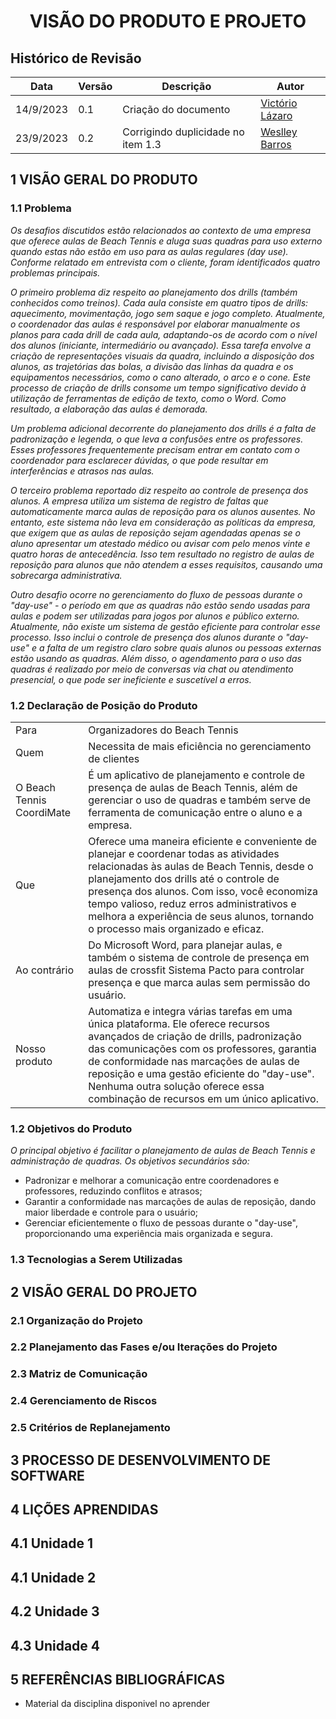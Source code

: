 <h1 align="center"><b>VISÃO DO PRODUTO E PROJETO</b></h1>

## Histórico de Revisão

| **Data**   | **Versão** | **Descrição**                                              | **Autor**                                                                                                                                                                                                        |
| ---------- | ---------- | ---------------------------------------------------------- | ---------------------------------------------------------------------------------------------------------------------------------------------------------------------------------------------------------------- |
| 14/9/2023 | 0.1 | Criação do documento | [Victório Lázaro](https://github.com/Victor-oss)  |
| 23/9/2023 | 0.2 | Corrigindo duplicidade no item 1.3  | [Weslley Barros](https://github.com/weslley17w)  |

## 1 VISÃO GERAL DO PRODUTO

### 1.1 Problema

*Os desafios discutidos estão relacionados ao contexto de uma empresa que oferece aulas de Beach Tennis e aluga suas quadras para uso externo quando estas não estão em uso para as aulas regulares (day use). Conforme relatado em entrevista com o cliente, foram identificados quatro problemas principais.*

*O primeiro problema diz respeito ao planejamento dos drills (também conhecidos como treinos). Cada aula consiste em quatro tipos de drills: aquecimento, movimentação, jogo sem saque e jogo completo. Atualmente, o coordenador das aulas é responsável por elaborar manualmente os planos para cada drill de cada aula, adaptando-os de acordo com o nível dos alunos (iniciante, intermediário ou avançado). Essa tarefa envolve a criação de representações visuais da quadra, incluindo a disposição dos alunos, as trajetórias das bolas, a divisão das linhas da quadra e os equipamentos necessários, como o cano alterado, o arco e o cone. Este processo de criação de drills consome um tempo significativo devido à utilização de ferramentas de edição de texto, como o Word. Como resultado, a elaboração das aulas é demorada.*

*Um problema adicional decorrente do planejamento dos drills é a falta de padronização e legenda, o que leva a confusões entre os professores. Esses professores frequentemente precisam entrar em contato com o coordenador para esclarecer dúvidas, o que pode resultar em interferências e atrasos nas aulas.*

*O terceiro problema reportado diz respeito ao controle de presença dos alunos. A empresa utiliza um sistema de registro de faltas que automaticamente marca aulas de reposição para os alunos ausentes. No entanto, este sistema não leva em consideração as políticas da empresa, que exigem que as aulas de reposição sejam agendadas apenas se o aluno apresentar um atestado médico ou avisar com pelo menos vinte e quatro horas de antecedência. Isso tem resultado no registro de aulas de reposição para alunos que não atendem a esses requisitos, causando uma sobrecarga administrativa.*

*Outro desafio ocorre no gerenciamento do fluxo de pessoas durante o "day-use" - o período em que as quadras não estão sendo usadas para aulas e podem ser utilizadas para jogos por alunos e público externo. Atualmente, não existe um sistema de gestão eficiente para controlar esse processo. Isso inclui o controle de presença dos alunos durante o "day-use" e a falta de um registro claro sobre quais alunos ou pessoas externas estão usando as quadras. Além disso, o agendamento para o uso das quadras é realizado por meio de conversas via chat ou atendimento presencial, o que pode ser ineficiente e suscetível a erros.*


### 1.2 Declaração de Posição do Produto
|    |    |
| ----- | ---- |
| Para          | Organizadores do Beach Tennis |
| Quem          | Necessita de mais eficiência no gerenciamento de clientes |
| O Beach Tennis CoordiMate | É um aplicativo de planejamento e controle de presença de aulas de Beach Tennis, além de gerenciar o uso de quadras e também serve de ferramenta de comunicação entre o aluno e a empresa. |
| Que           | Oferece uma maneira eficiente e conveniente de planejar e coordenar todas as atividades relacionadas às aulas de Beach Tennis, desde o planejamento dos drills até o controle de presença dos alunos. Com isso, você economiza tempo valioso, reduz erros administrativos e melhora a experiência de seus alunos, tornando o processo mais organizado e eficaz. |
| Ao contrário  | Do Microsoft Word, para planejar aulas, e também o sistema de controle de presença em aulas de crossfit Sistema Pacto para controlar presença e que marca aulas sem permissão do usuário. |
| Nosso produto | Automatiza e integra várias tarefas em uma única plataforma. Ele oferece recursos avançados de criação de drills, padronização das comunicações com os professores, garantia de conformidade nas marcações de aulas de reposição e uma gestão eficiente do "day-use". Nenhuma outra solução oferece essa combinação de recursos em um único aplicativo.|

### 1.2 Objetivos do Produto

*O principal objetivo é facilitar o planejamento de aulas de Beach Tennis e administração de quadras. Os objetivos secundários são:*

- Padronizar e melhorar a comunicação entre coordenadores e professores, reduzindo conflitos e atrasos;
- Garantir a conformidade nas marcações de aulas de reposição, dando maior liberdade e controle para o usuário;
- Gerenciar eficientemente o fluxo de pessoas durante o "day-use", proporcionando uma experiência mais organizada e segura.

### 1.3 Tecnologias a Serem Utilizadas

## 2 VISÃO GERAL DO PROJETO

### 2.1 Organização do Projeto

### 2.2 Planejamento das Fases e/ou Iterações do Projeto

### 2.3 Matriz de Comunicação

### 2.4 Gerenciamento de Riscos

### 2.5 Critérios de Replanejamento

## 3 PROCESSO DE DESENVOLVIMENTO DE SOFTWARE

## 4 LIÇÕES APRENDIDAS

## 4.1 Unidade 1

## 4.1 Unidade 2

## 4.2 Unidade 3

## 4.3 Unidade 4

## 5 REFERÊNCIAS BIBLIOGRÁFICAS

- Material da disciplina disponivel no aprender
